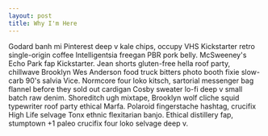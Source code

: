 ```yaml
---
layout: post
title: Why I'm Here
---
```


Godard banh mi Pinterest deep v kale chips, occupy VHS Kickstarter retro single-origin coffee Intelligentsia
freegan PBR pork belly. McSweeney's Echo Park fap Kickstarter. Jean shorts gluten-free hella roof party,
chillwave Brooklyn Wes Anderson food truck bitters photo booth fixie slow-carb 90's salvia Vice. Normcore
four loko kitsch, sartorial messenger bag flannel before they sold out cardigan Cosby sweater lo-fi deep v small batch raw denim. Shoreditch ugh mixtape, Brooklyn wolf cliche squid typewriter roof party ethical Marfa. Polaroid fingerstache hashtag, crucifix High Life selvage Tonx ethnic flexitarian banjo. Ethical distillery fap, stumptown +1 paleo crucifix four loko selvage deep v.
